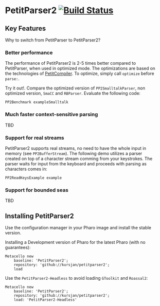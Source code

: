# PetitParser2 [![Build Status](https://travis-ci.org/kursjan/petitparser2.svg?branch=master)](https://travis-ci.org/kursjan/petitparser2)


## Key Features
Why to switch from PetitParser to PetitParser2?

### Better performance 
The performance of PetitParser2 is 2-5 times better compared to PetitParser, when used in optimized mode. The optimizations are based on the technologies of [PetitCompiler](http://scg.unibe.ch/scgbib?query=Kurs16a&display=abstract). To optimize, simply call `optimize` before `parse:`.

Try it out!. Compare the optimized version of `PP2SmalltalkParser`, non optimized version, `SmaCC` and `RBParser`. Evaluate the following code:
```
PP2Benchmark exampleSmalltalk
```
### Much faster context-sensitive parsing
TBD

### Support for real streams
PetitParser2 supports real streams, no need to have the whole input in memory (see `PP2BufferStream`). The following demo utilizes a parser created on top of a character stream comming from your keystrokes. The parser waits for input from the keyboard and proceeds with parsing as characters comes in:

```
PP2ReadKeysExample example
```

### Support for bounded seas
TBD


## Installing PetitParser2

Use the configuration manager in your Pharo image and install the stable version.

Installing a Development version of Pharo for the latest Pharo (with no guarantees):

```smalltalk
Metacello new
    baseline: 'PetitParser2';
    repository: 'github://kursjan/petitparser2';
    load
```

Use the `PetitParser2-Headless` to avoid loading `GToolkit` and `Roassal2`:

```smalltalk
Metacello new
    baseline: 'PetitParser2';
    repository: 'github://kursjan/petitparser2';
    load: 'PetitParser2-Headless'
```

